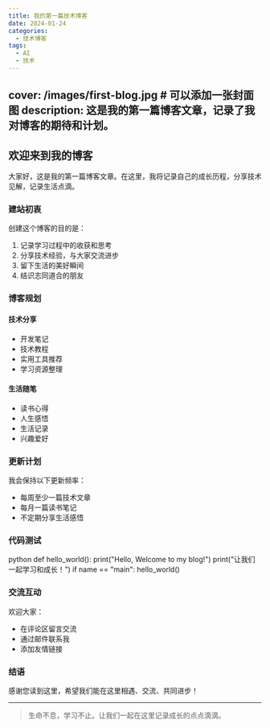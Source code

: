```yaml
---
title: 我的第一篇技术博客
date: 2024-01-24
categories: 
  - 技术博客
tags:
  - AI
  - 技术
---
```


cover: /images/first-blog.jpg  # 可以添加一张封面图
description: 这是我的第一篇博客文章，记录了我对博客的期待和计划。
---

## 欢迎来到我的博客

大家好，这是我的第一篇博客文章。在这里，我将记录自己的成长历程，分享技术见解，记录生活点滴。

### 建站初衷

创建这个博客的目的是：
1. 记录学习过程中的收获和思考
2. 分享技术经验，与大家交流进步
3. 留下生活的美好瞬间
4. 结识志同道合的朋友

### 博客规划

#### 技术分享
- 开发笔记
- 技术教程
- 实用工具推荐
- 学习资源整理

#### 生活随笔
- 读书心得
- 人生感悟
- 生活记录
- 兴趣爱好

### 更新计划

我会保持以下更新频率：
- 每周至少一篇技术文章
- 每月一篇读书笔记
- 不定期分享生活感悟

### 代码测试
python
def hello_world():
print("Hello, Welcome to my blog!")
print("让我们一起学习和成长！")
if name == "main":
hello_world()


### 交流互动

欢迎大家：
- 在评论区留言交流
- 通过邮件联系我
- 添加友情链接

### 结语

感谢您读到这里，希望我们能在这里相遇、交流、共同进步！

---

> 生命不息，学习不止。让我们一起在这里记录成长的点点滴滴。